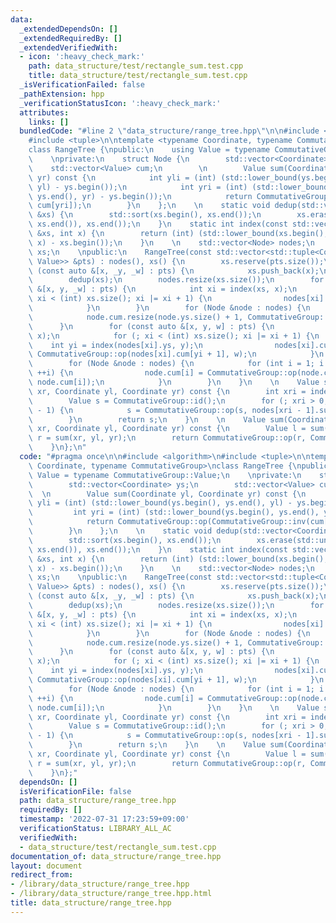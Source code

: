 ```yaml
---
data:
  _extendedDependsOn: []
  _extendedRequiredBy: []
  _extendedVerifiedWith:
  - icon: ':heavy_check_mark:'
    path: data_structure/test/rectangle_sum.test.cpp
    title: data_structure/test/rectangle_sum.test.cpp
  _isVerificationFailed: false
  _pathExtension: hpp
  _verificationStatusIcon: ':heavy_check_mark:'
  attributes:
    links: []
  bundledCode: "#line 2 \"data_structure/range_tree.hpp\"\n\n#include <algorithm>\n\
    #include <tuple>\n\ntemplate <typename Coordinate, typename CommutativeGroup>\n\
    class RangeTree {\npublic:\n    using Value = typename CommutativeGroup::Value;\n\
    \    \nprivate:\n    struct Node {\n        std::vector<Coordinate> ys;\n    \
    \    std::vector<Value> cum;\n        \n        Value sum(Coordinate yl, Coordinate\
    \ yr) const {\n            int yli = (int) (std::lower_bound(ys.begin(), ys.end(),\
    \ yl) - ys.begin());\n            int yri = (int) (std::lower_bound(ys.begin(),\
    \ ys.end(), yr) - ys.begin());\n            return CommutativeGroup::op(CommutativeGroup::inv(cum[yli]),\
    \ cum[yri]);\n        }\n    };\n    \n    static void dedup(std::vector<Coordinate>\
    \ &xs) {\n        std::sort(xs.begin(), xs.end());\n        xs.erase(std::unique(xs.begin(),\
    \ xs.end()), xs.end());\n    }\n    static int index(const std::vector<Coordinate>\
    \ &xs, int x) {\n        return (int) (std::lower_bound(xs.begin(), xs.end(),\
    \ x) - xs.begin());\n    }\n    \n    std::vector<Node> nodes;\n    std::vector<Coordinate>\
    \ xs;\n    \npublic:\n    RangeTree(const std::vector<std::tuple<Coordinate, Coordinate,\
    \ Value>> &pts) : nodes(), xs() {\n        xs.reserve(pts.size());\n        for\
    \ (const auto &[x, _y, _w] : pts) {\n            xs.push_back(x);\n        }\n\
    \        dedup(xs);\n        nodes.resize(xs.size());\n        for (const auto\
    \ &[x, y, _w] : pts) {\n            int xi = index(xs, x);\n            for (;\
    \ xi < (int) xs.size(); xi |= xi + 1) {\n                nodes[xi].ys.push_back(y);\n\
    \            }\n        }\n        for (Node &node : nodes) {\n            dedup(node.ys);\n\
    \            node.cum.resize(node.ys.size() + 1, CommutativeGroup::id());\n  \
    \      }\n        for (const auto &[x, y, w] : pts) {\n            int xi = index(xs,\
    \ x);\n            for (; xi < (int) xs.size(); xi |= xi + 1) {\n            \
    \    int yi = index(nodes[xi].ys, y);\n                nodes[xi].cum[yi + 1] =\
    \ CommutativeGroup::op(nodes[xi].cum[yi + 1], w);\n            }\n        }\n\
    \        for (Node &node : nodes) {\n            for (int i = 1; i < (int) node.cum.size();\
    \ ++i) {\n                node.cum[i] = CommutativeGroup::op(node.cum[i - 1],\
    \ node.cum[i]);\n            }\n        }\n    }\n    \n    Value sum(Coordinate\
    \ xr, Coordinate yl, Coordinate yr) const {\n        int xri = index(xs, xr);\n\
    \        Value s = CommutativeGroup::id();\n        for (; xri > 0; xri &= xri\
    \ - 1) {\n            s = CommutativeGroup::op(s, nodes[xri - 1].sum(yl, yr));\n\
    \        }\n        return s;\n    }\n    \n    Value sum(Coordinate xl, Coordinate\
    \ xr, Coordinate yl, Coordinate yr) const {\n        Value l = sum(xl, yl, yr),\
    \ r = sum(xr, yl, yr);\n        return CommutativeGroup::op(r, CommutativeGroup::inv(l));\n\
    \    }\n};\n"
  code: "#pragma once\n\n#include <algorithm>\n#include <tuple>\n\ntemplate <typename\
    \ Coordinate, typename CommutativeGroup>\nclass RangeTree {\npublic:\n    using\
    \ Value = typename CommutativeGroup::Value;\n    \nprivate:\n    struct Node {\n\
    \        std::vector<Coordinate> ys;\n        std::vector<Value> cum;\n      \
    \  \n        Value sum(Coordinate yl, Coordinate yr) const {\n            int\
    \ yli = (int) (std::lower_bound(ys.begin(), ys.end(), yl) - ys.begin());\n   \
    \         int yri = (int) (std::lower_bound(ys.begin(), ys.end(), yr) - ys.begin());\n\
    \            return CommutativeGroup::op(CommutativeGroup::inv(cum[yli]), cum[yri]);\n\
    \        }\n    };\n    \n    static void dedup(std::vector<Coordinate> &xs) {\n\
    \        std::sort(xs.begin(), xs.end());\n        xs.erase(std::unique(xs.begin(),\
    \ xs.end()), xs.end());\n    }\n    static int index(const std::vector<Coordinate>\
    \ &xs, int x) {\n        return (int) (std::lower_bound(xs.begin(), xs.end(),\
    \ x) - xs.begin());\n    }\n    \n    std::vector<Node> nodes;\n    std::vector<Coordinate>\
    \ xs;\n    \npublic:\n    RangeTree(const std::vector<std::tuple<Coordinate, Coordinate,\
    \ Value>> &pts) : nodes(), xs() {\n        xs.reserve(pts.size());\n        for\
    \ (const auto &[x, _y, _w] : pts) {\n            xs.push_back(x);\n        }\n\
    \        dedup(xs);\n        nodes.resize(xs.size());\n        for (const auto\
    \ &[x, y, _w] : pts) {\n            int xi = index(xs, x);\n            for (;\
    \ xi < (int) xs.size(); xi |= xi + 1) {\n                nodes[xi].ys.push_back(y);\n\
    \            }\n        }\n        for (Node &node : nodes) {\n            dedup(node.ys);\n\
    \            node.cum.resize(node.ys.size() + 1, CommutativeGroup::id());\n  \
    \      }\n        for (const auto &[x, y, w] : pts) {\n            int xi = index(xs,\
    \ x);\n            for (; xi < (int) xs.size(); xi |= xi + 1) {\n            \
    \    int yi = index(nodes[xi].ys, y);\n                nodes[xi].cum[yi + 1] =\
    \ CommutativeGroup::op(nodes[xi].cum[yi + 1], w);\n            }\n        }\n\
    \        for (Node &node : nodes) {\n            for (int i = 1; i < (int) node.cum.size();\
    \ ++i) {\n                node.cum[i] = CommutativeGroup::op(node.cum[i - 1],\
    \ node.cum[i]);\n            }\n        }\n    }\n    \n    Value sum(Coordinate\
    \ xr, Coordinate yl, Coordinate yr) const {\n        int xri = index(xs, xr);\n\
    \        Value s = CommutativeGroup::id();\n        for (; xri > 0; xri &= xri\
    \ - 1) {\n            s = CommutativeGroup::op(s, nodes[xri - 1].sum(yl, yr));\n\
    \        }\n        return s;\n    }\n    \n    Value sum(Coordinate xl, Coordinate\
    \ xr, Coordinate yl, Coordinate yr) const {\n        Value l = sum(xl, yl, yr),\
    \ r = sum(xr, yl, yr);\n        return CommutativeGroup::op(r, CommutativeGroup::inv(l));\n\
    \    }\n};"
  dependsOn: []
  isVerificationFile: false
  path: data_structure/range_tree.hpp
  requiredBy: []
  timestamp: '2022-07-31 17:23:59+09:00'
  verificationStatus: LIBRARY_ALL_AC
  verifiedWith:
  - data_structure/test/rectangle_sum.test.cpp
documentation_of: data_structure/range_tree.hpp
layout: document
redirect_from:
- /library/data_structure/range_tree.hpp
- /library/data_structure/range_tree.hpp.html
title: data_structure/range_tree.hpp
---
```

